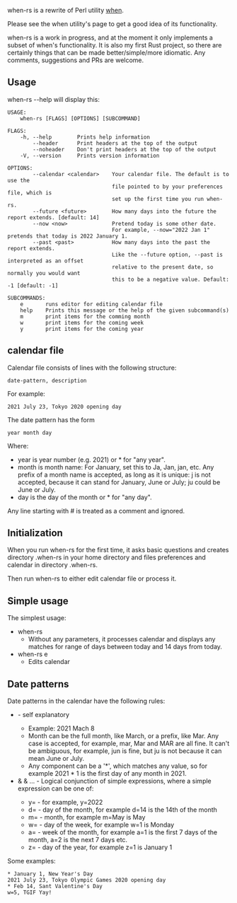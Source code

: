 when-rs is a rewrite of Perl utility [when](http://www.lightandmatter.com/when/when.html).

Please see the when utility's page to get a good idea of its functionality.

when-rs is a work in progress, and at the moment it only implements a subset of when's
functionality. It is also my first Rust project, so there are certainly things that
can be made better/simple/more idiomatic. Any comments, suggestions and PRs are welcome.

## Usage

when-rs --help will display this:

```
USAGE:
    when-rs [FLAGS] [OPTIONS] [SUBCOMMAND]

FLAGS:
    -h, --help        Prints help information
        --header      Print headers at the top of the output
        --noheader    Don't print headers at the top of the output
    -V, --version     Prints version information

OPTIONS:
        --calendar <calendar>    Your calendar file. The default is to use the
                                 file pointed to by your preferences file, which is
                                 set up the first time you run when-rs.
        --future <future>        How many days into the future the report extends. [default: 14]
        --now <now>              Pretend today is some other date.
                                 For example, --now="2022 Jan 1" pretends that today is 2022 January 1.
        --past <past>            How many days into the past the report extends.
                                 Like the --future option, --past is interpreted as an offset
                                 relative to the present date, so normally you would want
                                 this to be a negative value. Default: -1 [default: -1]

SUBCOMMANDS:
    e       runs editor for editing calendar file
    help    Prints this message or the help of the given subcommand(s)
    m       print items for the comming month
    w       print items for the coming week
    y       print items for the coming year
```

## calendar file

Calendar file consists of lines with the following structure:

    date-pattern, description

For example:

    2021 July 23, Tokyo 2020 opening day

The date pattern has the form

    year month day

Where:

- year is year number (e.g. 2021) or * for "any year".
- month is month name: For January, set this to Ja, Jan, jan, etc. Any prefix
  of a month name is accepted, as long as it is unique: j is not accepted,
  because it can stand for January, June or July; ju could be June or July.
- day is the day of the month or * for "any day".

Any line starting with # is treated as a comment and ignored.

## Initialization

When you run when-rs for the first time, it asks basic questions and creates
directory .when-rs in your home directory and files preferences and calendar
in directory .when-rs.

Then run when-rs to either edit calendar file or process it.

## Simple usage

The simplest usage:

- when-rs
  - Without any parameters, it processes calendar and displays any matches
    for range of days between today and 14 days from today.
- when-rs e
  - Edits calendar

## Date patterns

Date patterns in the calendar have the following rules:

- <year> <month> <day> - self explanatory
  - Example: 2021 Mach 8
  - Month can be the full month, like March, or a prefix, like Mar. Any case is
    accepted, for example, mar, Mar and MAR are all fine. It can't be ambiguous,
    for example, jun is fine, but ju is not because it can mean June or July.
  - Any component can be a '*', which matches any value, so for example
    2021 * 1 is the first day of any month in 2021.
- <simple-expresion> & <simple-expression> & ... - Logical conjunction of simple
  expressions, where a simple expression can be one of:
  - y=<year> - for example, y=2022
  - d=<day> - day of the month, for example d=14 is the 14th of the month
  - m=<month> - month, for example m=May is May
  - w=<day> - day of the week, for example w=1 is Monday
  - a=<week> - week of the month, for example a=1 is the first 7 days of the month,
               a=2 is the next 7 days etc.
  - z=<day> - day of the year, for example z=1 is January 1

Some examples:

```
* January 1, New Year's Day
2021 July 23, Tokyo Olympic Games 2020 opening day
* Feb 14, Sant Valentine's Day
w=5, TGIF Yay!
```
